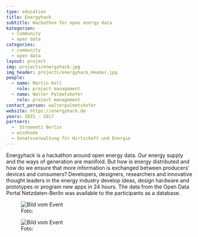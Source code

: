 ```yaml
---
type: education
title: Energyhack
subtitle: Hackathon for open energy data
kategorien:
  - Community
  - open data
categories:
  - community
  - open data
layout: project
img: projects/energyhack.jpg
img_header: projects/energyhack_Header.jpg
people:
  - name: Martin Koll
    role: project management
  - name: Walter Palmetshofer
    role: project management
contact_person: walterpalmetshofer
website: https://energyhack.de
years: 2015 - 2017
partners:
  -  Stromnetz Berlin
  - windnode
  - Senatsverwaltung für Wirtschaft und Energie
---
```


Energyhack is a hackathon around open energy data. Our energy supply and the ways of generation are manifold. But how is energy distributed and how do we ensure that more information is exchanged between producers' devices and consumers? Developers, designers, researchers and innovative thought leaders in the energy industry develop ideas, design hardware and prototypes or program new apps in 24 hours. The data from the Open Data Portal Netzdaten-Berlin was available to the participants as a database.

<div class="two-img offset-lg-2">
  <figure class="license">
    <img alt="Bild vom Event" src="/files/projects/energyhack_img_1.jpg">
        <figcaption>Foto: </figcaption>
    </figure>
    <figure class="license">
    <img alt="Bild vom Event" src="/files/projects/energyhack_img_2.jpg">
        <figcaption>Foto: </figcaption>
    </figure>
</div>

